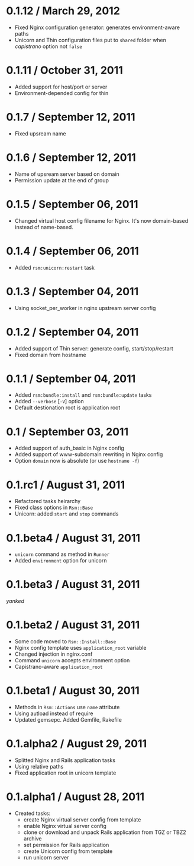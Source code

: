 # 0.1.12 / March 29, 2012

  * Fixed Nginx configuration generator: generates environment-aware paths
  * Unicorn and Thin configuration files put to `shared` folder when _capistrano_ option not `false`

# 0.1.11 / October 31, 2011

  * Added support for host/port or server
  * Environment-depended config for thin

# 0.1.7 / September 12, 2011

  * Fixed upsream name

# 0.1.6 / September 12, 2011

  * Name of upsream server based on domain
  * Permission update at the end of group

# 0.1.5 / September 06, 2011

  * Changed virtual host config filename for Nginx. It's now domain-based instead of name-based.

# 0.1.4 / September 06, 2011

  * Added `rsm:unicorn:restart` task

# 0.1.3 / September 04, 2011

  * Using socket_per_worker in nginx upstream server config

# 0.1.2 / September 04, 2011

  * Added support of Thin server: generate config, start/stop/restart
  * Fixed domain from hostname

# 0.1.1 / September 04, 2011

  * Added `rsm:bundle:install` and `rsm:bundle:update` tasks
  * Added `--verbose` [`-V`] option
  * Default destionation root is application root

# 0.1 / September 03, 2011

  * Added support of auth_basic in Nginx config
  * Added support of www-subdomain rewriting in Nginx config
  * Option `domain` now is absolute (or use `hostname -f`)

# 0.1.rc1 / August 31, 2011

  * Refactored tasks heirarchy
  * Fixed class options in `Rsm::Base`
  * Unicorn: added `start` and `stop` commands

# 0.1.beta4 / August 31, 2011

  * `unicorn` command as method in `Runner`
  * Added `environment` option for unicorn

# 0.1.beta3 / August 31, 2011

  *yanked*

# 0.1.beta2 / August 31, 2011

  * Some code moved to `Rsm::Install::Base`
  * Nginx config template uses `application_root` variable
  * Changed injection in nginx.conf
  * Command `unicorn` accepts environment option
  * Capistrano-aware `application_root`

# 0.1.beta1 / August 30, 2011

  * Methods in `Rsm::Actions` use `name` attribute
  * Using autload instead of require
  * Updated gemsepc. Added Gemfile, Rakefile

# 0.1.alpha2 / August 29, 2011

  * Splitted Nginx and Rails application tasks
  * Using relative paths
  * Fixed application root in unicorn template

# 0.1.alpha1 / August 28, 2011

  * Created tasks:
    - create Nginx virtual server config from template
    - enable Nginx virtual server config
    - clone or download and unpack Rails application from TGZ or TBZ2 archive
    - set permission for Rails application
    - create Unicorn config from template
    - run unicorn server
